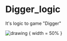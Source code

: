 # Digger_logic
It's logic to game "Digger"

![drawing](https://images.sftcdn.net/images/t_app-cover-l,f_auto/p/21152bde-9b23-11e6-93ef-00163ec9f5fa/874964132/digger-xp-screenshot.jpg) { width = 50% }
